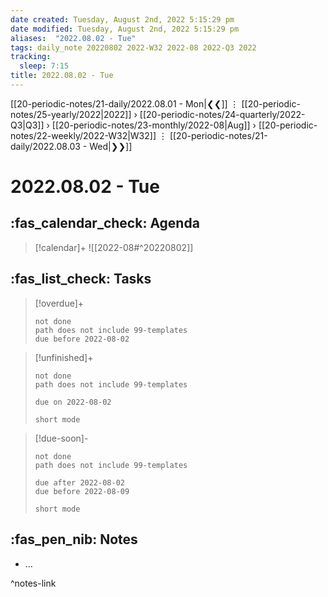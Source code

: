 ```yaml
---
date created: Tuesday, August 2nd, 2022 5:15:29 pm
date modified: Tuesday, August 2nd, 2022 5:15:29 pm
aliases:  "2022.08.02 - Tue"
tags: daily_note 20220802 2022-W32 2022-08 2022-Q3 2022 
tracking:
  sleep: 7:15
title: 2022.08.02 - Tue
---
```


[[20-periodic-notes/21-daily/2022.08.01 - Mon|❮❮]] ⋮ [[20-periodic-notes/25-yearly/2022|2022]] › [[20-periodic-notes/24-quarterly/2022-Q3|Q3]] › [[20-periodic-notes/23-monthly/2022-08|Aug]] › [[20-periodic-notes/22-weekly/2022-W32|W32]] ⋮ [[20-periodic-notes/21-daily/2022.08.03 - Wed|❯❯]]

# 2022.08.02 - Tue

## :fas_calendar_check: Agenda

> [!calendar]+
> ![[2022-08#^20220802]]

## :fas_list_check:  Tasks

> [!overdue]+
> ```tasks
> not done
> path does not include 99-templates
> due before 2022-08-02
> ```

> [!unfinished]+
>
>```tasks
> not done
> path does not include 99-templates
>
> due on 2022-08-02
>
> short mode
> ```

> [!due-soon]-
>
>```tasks
> not done
> path does not include 99-templates
>
> due after 2022-08-02
> due before 2022-08-09
>
> short mode
> ```

## :fas_pen_nib: Notes

- …

^notes-link
